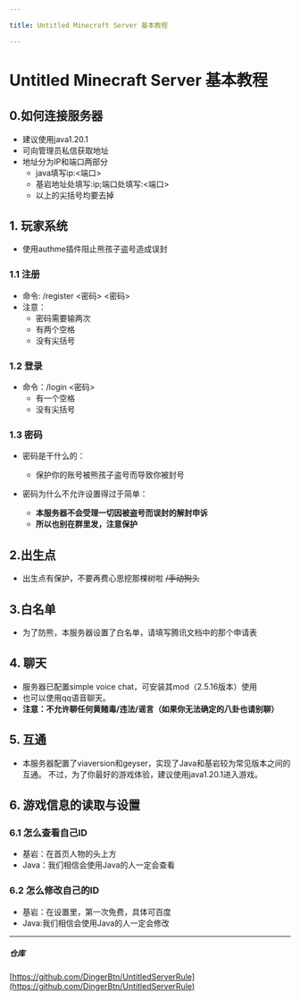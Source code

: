 ```yaml
---

title: Untitled Minecraft Server 基本教程

---
```


# Untitled Minecraft Server 基本教程

## 0.如何连接服务器
- 建议使用java1.20.1
- 可向管理员私信获取地址
- 地址分为IP和端口两部分
  - java填写ip:<端口>
  - 基岩地址处填写:ip;端口处填写:<端口>
  - 以上的尖括号均要去掉

## 1. 玩家系统

- 使用authme插件阻止熊孩子盗号造成误封

### 1.1 注册

- 命令: /register <密码> <密码>
- 注意：
    - 密码需要输两次
    - 有两个空格
    - 没有尖括号

### 1.2 登录

- 命令：/login <密码>
    - 有一个空格
    - 没有尖括号

### 1.3 密码

- 密码是干什么的：
  - 保护你的账号被熊孩子盗号而导致你被封号

- 密码为什么不允许设置得过于简单：
  - **本服务器不会受理一切因被盗号而误封的解封申诉**
  - **所以也别在群里发，注意保护**
  
## 2.出生点

- 出生点有保护，不要再费心思挖那棵树啦 ~~/手动狗头~~

## 3.白名单

- 为了防熊，本服务器设置了白名单，请填写腾讯文档中的那个申请表

## 4. 聊天

- 服务器已配置simple voice chat，可安装其mod（2.5.16版本）使用
- 也可以使用qq语音聊天。
- **注意：不允许聊任何黄赌毒/违法/谣言（如果你无法确定的八卦也请别聊）**

## 5. 互通

- 本服务器配置了viaversion和geyser，实现了Java和基岩较为常见版本之间的互通。
  不过，为了你最好的游戏体验，建议使用java1.20.1进入游戏。

## 6. 游戏信息的读取与设置

### 6.1 怎么查看自己ID
- 基岩：在首页人物的头上方
- Java：我们相信会使用Java的人一定会查看

### 6.2 怎么修改自己的ID
- 基岩：在设置里，第一次免费，具体可百度
- Java:我们相信会使用Java的人一定会修改

---

##### 仓库

[https://github.com/DingerBtn/UntitledServerRule](https://github.com/DingerBtn/UntitledServerRule)
